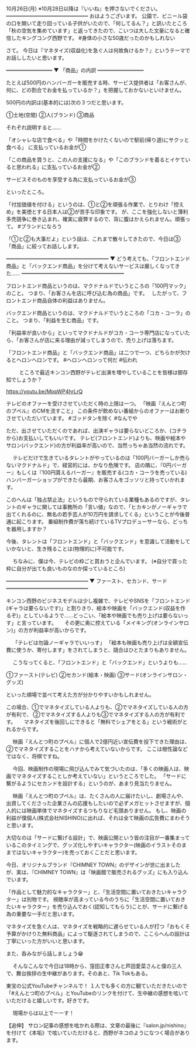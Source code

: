 10月26日(月) ※10月28日以降は『いいね』を押さないでください。
━━━━━━━━━━━━━━━━
おはようございます。
公園で、ビニール袋の口を開いて走り回っている子供がいたので、「何してるん？」と訊いたところ「秋の空気を集めています」と返ってきたので、こいつは大した文豪になると確信したキングコング西野です。
#身体の小さな50歳だったのかもしれない

さて。
今日は『マネタイズ(収益化)を急ぐ人は何故負けるか？』というテーマでお話ししたいと思います。


━━━━━━━━━
▼ 「商品」の内訳
━━━━━━━━━

たとえば500円のハンバーガーを販売する時、サービス提供者は「お客さんが、何に、どの割合でお金を払っているか？」を把握しておかないといけません。

500円の内訳は(基本的には)次の３つだと思います。

①土地(空間)
②人(ブランド)
③商品

それぞれ説明すると……

「オシャレな店で食べる」や「時間をかけたくないので駅前(帰り道)にサクッと食べる」
に支払っているお金が①

「この商品を買うと、この人の支援になる」や「このブランドを着るとイケていると思われる」に支払っているお金が②

サービスそのものを享受する為に支払っているお金が③

といったところ。

「付加価値を付ける」というのは、①と②を頑張る作業で、とりわけ「控えめ」を美徳とする日本人は②が苦手な印象です。
が、ここを強化しないと薄利多売競争に巻き込まれ、確実に疲弊するので、背に腹はかえられません。頑張って。
#ブランドになろう

「①と②も大事だよ」という話は、これまで散々してきたので、今日は③「商品」に絞ってお話しします。


━━━━━━━━━━━━━━━━━━━━
▼ どう考えても、「フロントエンド商品」と「バックエンド商品」を分けて考えないサービスは厳しくなってきた……
━━━━━━━━━━━━━━━━━━━━

フロントエンド商品というのは、マクドナルドでいうところの「100円マック」のこと。
つまり、「お客さんを店に呼び込む為の商品」です。　
したがって、フロントエンド商品自体の利益はありません。

バックエンド商品というのは、マクドナルドでいうところの「コカ・コーラ」のこと。
つまり、「利益を生む商品」です。

「利益率が良いから」といってマクドナルドがコカ・コーラ専門店になっていたら、「お客さんが店に来る理由が減ってしまうので、売り上げは落ちます。

「フロントエンド商品」と「バックエンド商品」は二つで一つ、どちらかが欠けるとヘロンへロンです。
#ヘロンへロンって何だ
#伝われ

　
　
ところで最近キンコン西野がテレビ出演を増やしていることを皆様は御存知でしょうか？

https://youtu.be/MppWP4hrLrQ

テレビのオファーを受けさせていただく時の上限は一つ。
「映画『えんとつ町のプペル』のCMを流すこと」
この条件が飲めない番組からのオファーはお断りさせていただいています。
#ゴッドタンを除く
#なんでや

ただ、出させていただくのであれば、出演ギャラは要らないどころか、(コチラから)お支払いしてもいいです。
テレビ(フロントエンド)よりも、映画や絵本やサロン(バックエンド)の方が利益率が高いので、当然っちゃあ当然の流れです。

　
テレビだけで生きているタレントがやっているのは「100円バーガーしか売らないマクドナルド」で、経営的には、かなり危険です。
店の隣に、『0円バーガー』もしくは『100円貰えるバーガー』を販売する(コカ・コーラを売っている)ハンバーガーショップができたら最期、お客さんをゴッソリと持っていかれます。

このへんは「独占禁止法」というもので守られている業種もあるのですが、タレントのギャラに関しては事務所の「言い値」なので、「ヒカキンがノーギャラで出てくれるのに、無名の若手芸人が10万円を請求してくる」ということが今後普通に起こります。
番組制作費が落ち続けているTVプロデューサーなら、どっちを器用しますか？

今後、タレントは「フロントエンド」と「バックエンド」を意識して活動をしていかないと、生き残ることは(物理的に)不可能です。

　
ちなみに、僕は今、テレビの枠ごと買おうと企んでいます。
(※自分で買った枠に自分が出ても良いものなのか探っているところ)


━━━━━━━━━━━━━━━━
▼ ファースト、セカンド、サード
━━━━━━━━━━━━━━━━

キンコン西野のビジネスモデルは少し複雑で、テレビやSNSを「フロントエンド(ギャラは要らないです)」と割りきり、絵本や映画を「バックエンド(収益を作るぞ)」としているようで……どっこい、「絵本や映画でも売り上げは要らないっす」と言っています。
　
その更に奥に控えている「メイキング(オンラインサロン)」の方が利益率が高いからです。

　
「テレビは勿論ノーギャラでいいっす」
「絵本も映画も売り上げは全額宣伝費に使うか、寄付します」をされてしまうと、競合はひとたまりもありません。

　
こうなってくると、「フロントエンド」と「バックエンド」というよりも……

①ファースト(テレビ)
②セカンド(絵本・映画)
③サード(オンラインサロン・グッズ)

といった順場で並べて考えた方が分かりやすいかもしれません。

この場合、①でマネタイズしている人よりも、②でマネタイズしている人の方が有利で、
②でマネタイズする人よりも③でマネタイズする人の方が有利です。
　
マネタイズを後回しにできると「無料でシェアをとる」という戦術がとれるからです。

　
映画『えんとつ町のプペル』に個人で2億円近い宣伝費を投下できた理由は、②でマネタイズすることをハナから考えていないからです。
ここは根性論などではなく、将棋ですね。

　
今回、映画制作の現場に飛び込んでみて気づいたのは、「多くの映画人は、映画でマネタイズすることしか考えていない」というところでした。
「サードに繋がるようにセカンドを設計する」というのが、あまり見当たりません。

　
映画『えんとつ町のプペル』は、たくさんの人に届けたいし、劇場さんや、出資してくださった企業さんの応援もしたいので必ずメガヒットさせますが、個人的には映画単体でマネタイズするつもりなど毛頭ありません。
もし、映画の利益が僕個人(株式会社NISHINO)に出れば、それは全て映画の広告費にまわそうと思います。

大切なのは「サードに繋げる設計」で、映画公開という皆の注目が一番集まっているこのタイミングで、グッズ化しやすいキャラクター(映画のイラストそのままではないキャラクター)を売っておくことだと思います。

今日、オリジナルブランド『CHIMNEY TOWN』のデザインが世に出ましたが、実は、『CHIMNEY TOWN』は「映画館で販売されるグッズ」にも入り込んでいます。

「作品として魅力的なキャラクター」と、「生活空間に置いておきたいキャラクター」は別物です。
視聴率が高まっている今のうちに「生活空間に置いておきたいキャラクター」を売り込んでおく(認知してもらう)ことが、サードに繋げる為の重要な一手だと思います。

マネタイズを急ぐ人は、マネタイズを戦略的に遅らせている人が打つ「おもくそ予算がかけりた無料商品」によって駆逐されてしまうので、ここらへんの設計は丁寧にいった方がいいと思います。

また、呑みながら話しましょう😁

　
そんなこんなで今日は18時から、窪田正孝さんと芦田愛菜さんと僕の三人で、舞台挨拶の生中継があります。そのあと、Tik Tokもある。

東宝の公式YouTubeチャンネルで！
１人でも多くの方に観ていただきたいので「#えんとつ町のプペル」とYouTubeのリンクを付けて、生中継の感想を呟いていただけると嬉しいです。好きです。

　
現場からは以上でーーす！



【追伸】
サロン記事の感想を呟かれる際は、文章の最後に『salon.jp/nishino』を付けて《本垢》で呟いていただけると、西野がネコのようになつく場合があります。
